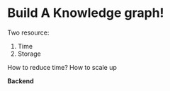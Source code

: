 # Build A Knowledge graph!
Two resource: 
1. Time
2. Storage 

How to reduce time?
How to scale up

**Backend**

<!--stackedit_data:
eyJoaXN0b3J5IjpbLTEyNzg0Mzc0MDEsLTE2MDE4NzUzODddfQ
==
-->